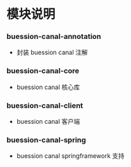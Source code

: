 # 模块说明


### buession-canal-annotation
* 封装 buession canal 注解

### buession-canal-core
* buession canal 核心库

### buession-canal-client
* buession canal 客户端

### buession-canal-spring
* buession canal springframework 支持